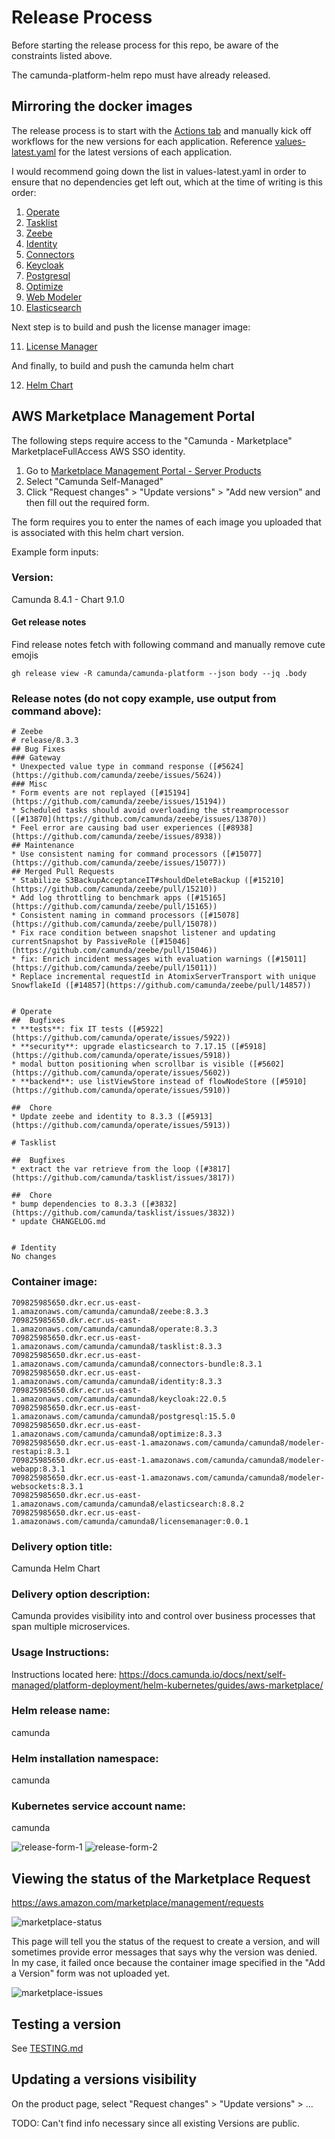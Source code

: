 # Release Process

Before starting the release process for this repo, be aware of the constraints listed above.

The camunda-platform-helm repo must have already released.

## Mirroring the docker images

The release process is to start with the [Actions tab](https://github.com/camunda/aws-marketplace-dockerfiles/actions) and manually kick off workflows for the new versions for each application. Reference [values-latest.yaml](https://github.com/camunda/camunda-platform-helm/blob/main/charts/camunda-platform/values/values-latest.yaml) for the latest versions of each application.

I would recommend going down the list in values-latest.yaml in order to ensure that no dependencies get left out, which at the time of writing is this order:

1. [Operate]()
2. [Tasklist]()
3. [Zeebe]()
4. [Identity]()
5. [Connectors]()
6. [Keycloak]()
7. [Postgresql]()
8. [Optimize]()
9. [Web Modeler]()
10. [Elasticsearch]()

Next step is to build and push the license manager image:

11. [License Manager]()

And finally, to build and push the camunda helm chart

12. [Helm Chart]()

## AWS Marketplace Management Portal

The following steps require access to the "Camunda - Marketplace" MarketplaceFullAccess AWS SSO identity.

1. Go to [Marketplace Management Portal - Server Products](https://aws.amazon.com/marketplace/management/products/server)
2. Select "Camunda Self-Managed"
3. Click "Request changes" > "Update versions" > "Add new version" and then fill out the required form.

The form requires you to enter the names of each image you uploaded that is associated with this helm chart version.

Example form inputs:

### Version:
Camunda 8.4.1 - Chart 9.1.0

#### Get release notes
Find release notes fetch with following command and manually remove cute emojis
```
gh release view -R camunda/camunda-platform --json body --jq .body
```

### Release notes (do not copy example, use output from command above):
```
# Zeebe
# release/8.3.3
## Bug Fixes
### Gateway
* Unexpected value type in command response ([#5624](https://github.com/camunda/zeebe/issues/5624))
### Misc
* Form events are not replayed ([#15194](https://github.com/camunda/zeebe/issues/15194))
* Scheduled tasks should avoid overloading the streamprocessor ([#13870](https://github.com/camunda/zeebe/issues/13870))
* Feel error are causing bad user experiences ([#8938](https://github.com/camunda/zeebe/issues/8938))
## Maintenance
* Use consistent naming for command processors ([#15077](https://github.com/camunda/zeebe/issues/15077))
## Merged Pull Requests
* Stabilize S3BackupAcceptanceIT#shouldDeleteBackup ([#15210](https://github.com/camunda/zeebe/pull/15210))
* Add log throttling to benchmark apps ([#15165](https://github.com/camunda/zeebe/pull/15165))
* Consistent naming in command processors ([#15078](https://github.com/camunda/zeebe/pull/15078))
* Fix race condition between snapshot listener and updating currentSnapshot by PassiveRole ([#15046](https://github.com/camunda/zeebe/pull/15046))
* fix: Enrich incident messages with evaluation warnings ([#15011](https://github.com/camunda/zeebe/pull/15011))
* Replace incremental requestId in AtomixServerTransport with unique SnowflakeId ([#14857](https://github.com/camunda/zeebe/pull/14857))


# Operate
##  Bugfixes
* **tests**: fix IT tests ([#5922](https://github.com/camunda/operate/issues/5922))
* **security**: upgrade elasticsearch to 7.17.15 ([#5918](https://github.com/camunda/operate/issues/5918))
* modal button positioning when scrollbar is visible ([#5602](https://github.com/camunda/operate/issues/5602))
* **backend**: use listViewStore instead of flowNodeStore ([#5910](https://github.com/camunda/operate/issues/5910))

##  Chore
* Update zeebe and identity to 8.3.3 ([#5913](https://github.com/camunda/operate/issues/5913))

# Tasklist

##  Bugfixes
* extract the var retrieve from the loop ([#3817](https://github.com/camunda/tasklist/issues/3817))

##  Chore
* bump dependencies to 8.3.3 ([#3832](https://github.com/camunda/tasklist/issues/3832))
* update CHANGELOG.md


# Identity
No changes

```

### Container image:
```
709825985650.dkr.ecr.us-east-1.amazonaws.com/camunda/camunda8/zeebe:8.3.3
709825985650.dkr.ecr.us-east-1.amazonaws.com/camunda/camunda8/operate:8.3.3
709825985650.dkr.ecr.us-east-1.amazonaws.com/camunda/camunda8/tasklist:8.3.3
709825985650.dkr.ecr.us-east-1.amazonaws.com/camunda/camunda8/connectors-bundle:8.3.1
709825985650.dkr.ecr.us-east-1.amazonaws.com/camunda/camunda8/identity:8.3.3
709825985650.dkr.ecr.us-east-1.amazonaws.com/camunda/camunda8/keycloak:22.0.5
709825985650.dkr.ecr.us-east-1.amazonaws.com/camunda/camunda8/postgresql:15.5.0
709825985650.dkr.ecr.us-east-1.amazonaws.com/camunda/camunda8/optimize:8.3.3
709825985650.dkr.ecr.us-east-1.amazonaws.com/camunda/camunda8/modeler-restapi:8.3.1
709825985650.dkr.ecr.us-east-1.amazonaws.com/camunda/camunda8/modeler-webapp:8.3.1
709825985650.dkr.ecr.us-east-1.amazonaws.com/camunda/camunda8/modeler-websockets:8.3.1
709825985650.dkr.ecr.us-east-1.amazonaws.com/camunda/camunda8/elasticsearch:8.8.2
709825985650.dkr.ecr.us-east-1.amazonaws.com/camunda/camunda8/licensemanager:0.0.1
```

### Delivery option title:
Camunda Helm Chart

### Delivery option description:
Camunda provides visibility into and control over business processes that span multiple microservices.

### Usage Instructions:
Instructions located here: https://docs.camunda.io/docs/next/self-managed/platform-deployment/helm-kubernetes/guides/aws-marketplace/

### Helm release name:
camunda

### Helm installation namespace:
camunda

### Kubernetes service account name:
camunda

![release-form-1](../aws-marketplace/assets/release-form-1.png)
![release-form-2](../aws-marketplace/assets/release-form-2.png)

## Viewing the status of the Marketplace Request

https://aws.amazon.com/marketplace/management/requests

![marketplace-status](../aws-marketplace/assets/marketplace-status.png)

This page will tell you the status of the request to create a version, and will sometimes provide error messages that says why the version was denied. In my case, it failed once because the container image specified in the "Add a Version" form was not uploaded yet.

![marketplace-issues](../aws-marketplace/assets/marketplace-issues.png)

## Testing a version

See [TESTING.md](./aws-marketplace/TESTING.md)

## Updating a versions visibility

On the product page, select "Request changes" > "Update versions" > ...

TODO: Can't find info necessary since all existing Versions are public.

